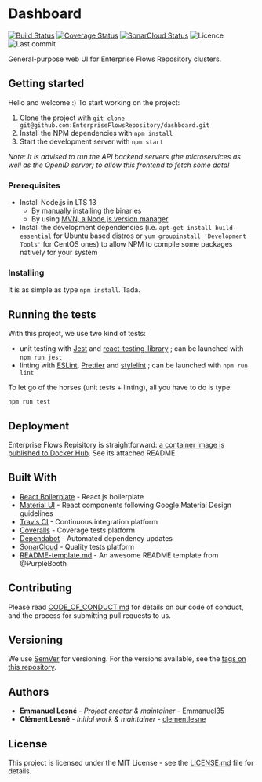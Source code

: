 # Dashboard

[![Build Status](https://travis-ci.org/EnterpriseFlowsRepository/dashboard.svg?branch=dev)](https://travis-ci.org/EnterpriseFlowsRepository/dashboard)
[![Coverage Status](https://img.shields.io/coveralls/github/EnterpriseFlowsRepository/dashboard/dev)](https://coveralls.io/github/EnterpriseFlowsRepository/dashboard)
[![SonarCloud Status](https://img.shields.io/sonar/quality_gate/EnterpriseFlowsRepository_dashboard?server=https%3A%2F%2Fsonarcloud.io)](https://sonarcloud.io/dashboard?id=EnterpriseFlowsRepository_dashboard)
![Licence](https://img.shields.io/github/license/EnterpriseFlowsRepository/dashboard)
![Last commit](https://img.shields.io/github/last-commit/EnterpriseFlowsRepository/dashboard)

General-purpose web UI for Enterprise Flows Repository clusters.

## Getting started

Hello and welcome :) To start working on the project:

1. Clone the project with `git clone git@github.com:EnterpriseFlowsRepository/dashboard.git`
1. Install the NPM dependencies with `npm install`
1. Start the development server with `npm start`

*Note: It is advised to run the API backend servers (the microservices as well as the OpenID server) to allow this frontend to fetch some data!*

### Prerequisites

- Install Node.js in LTS 13
  - By manually installing the binaries
  - By using [MVN, a Node.js version manager](https://github.com/nvm-sh/nvm)
- Install the development dependencies (i.e. `apt-get install build-essential` for Ubuntu based distros or `yum groupinstall 'Development Tools'` for CentOS ones) to allow NPM to compile some packages natively for your system

### Installing

It is as simple as type `npm install`. Tada.

## Running the tests

With this project, we use two kind of tests:

- unit testing with [Jest](http://facebook.github.io/jest/) and [react-testing-library](https://github.com/kentcdodds/react-testing-library) ; can be launched with `npm run jest`
- linting with [ESLint](http://eslint.org/), [Prettier](https://prettier.io/) and [stylelint](https://stylelint.io/) ; can be launched with `npm run lint`

To let go of the horses (unit tests + linting), all you have to do is type:

```
npm run test
```

## Deployment

Enterprise Flows Repisitory is straightforward: [a container image is published to Docker Hub](https://hub.docker.com/r/enterpriseflowsrepository/dashboard). See its attached README.

## Built With

* [React Boilerplate](https://github.com/react-boilerplate/react-boilerplate) - React.js boilerplate
* [Material UI](https://material-ui.com) - React components following Google Material Design guidelines
* [Travis CI](https://travis-ci.org) - Continuous integration platform
* [Coveralls](https://coveralls.io) - Coverage tests platform
* [Dependabot](https://dependabot.com) - Automated dependency updates
* [SonarCloud](https://sonarcloud.io) - Quality tests platform
* [README-template.md](https://gist.github.com/PurpleBooth/109311bb0361f32d87a2) - An awesome README template from @PurpleBooth

## Contributing

Please read [CODE_OF_CONDUCT.md](CODE_OF_CONDUCT.md) for details on our code of conduct, and the process for submitting pull requests to us.

## Versioning

We use [SemVer](http://semver.org/) for versioning. For the versions available, see the [tags on this repository](https://github.com/EnterpriseFlowsRepository/dashboard/tags).

## Authors

* **Emmanuel Lesné** - *Project creator & maintainer* - [Emmanuel35](https://github.com/Emmanuel35)
* **Clément Lesné** - *Initial work & maintainer* - [clementlesne](https://github.com/clementlesne)

## License

This project is licensed under the MIT License - see the [LICENSE.md](LICENSE.md) file for details.
